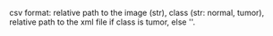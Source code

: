 csv format:
relative path to the image (str), class (str: normal, tumor), relative path to the xml file if class is tumor, else ''.